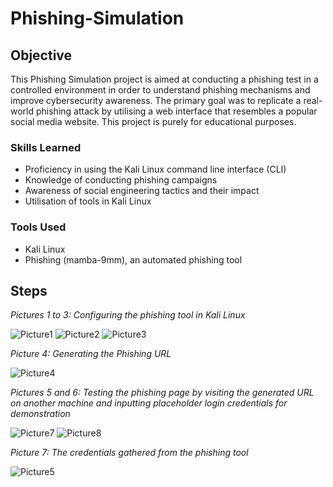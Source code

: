 # Phishing-Simulation

## Objective

This Phishing Simulation project is aimed at conducting a phishing test in a controlled environment in order to understand phishing mechanisms and improve cybersecurity awareness. The primary goal was to replicate a real-world phishing attack by utilising a web interface that resembles a popular social media website. This project is purely for educational purposes.

### Skills Learned

- Proficiency in using the Kali Linux command line interface (CLI)
- Knowledge of conducting phishing campaigns
- Awareness of social engineering tactics and their impact
- Utilisation of tools in Kali Linux

### Tools Used

- Kali Linux
- Phishing (mamba-9mm), an automated phishing tool
  
## Steps

*Pictures 1 to 3: Configuring the phishing tool in Kali Linux*

![Picture1](https://github.com/user-attachments/assets/07a483d4-4f54-49aa-a7a8-4fdf9c337db3)
![Picture2](https://github.com/user-attachments/assets/8273afa3-a210-4d1b-8178-d5cfc8ffe962)
![Picture3](https://github.com/user-attachments/assets/f969c1f3-e467-4a04-a3b3-9855a8096641)


*Picture 4: Generating the Phishing URL*

![Picture4](https://github.com/user-attachments/assets/7e6c08fd-ef49-485f-9a54-18cc3f52cc04)

*Pictures 5 and 6: Testing the phishing page by visiting the generated URL on another machine and inputting placeholder login credentials for demonstration*

![Picture7](https://github.com/user-attachments/assets/e44daa28-d372-4ebd-a915-edcf3574181c)
![Picture8](https://github.com/user-attachments/assets/e7735fae-1dfb-40d5-8516-5632d3f79b90)

*Picture 7: The credentials gathered from the phishing tool*

![Picture5](https://github.com/user-attachments/assets/e77ba0ab-2b5a-4a14-9cbb-8a18702a21b8)




